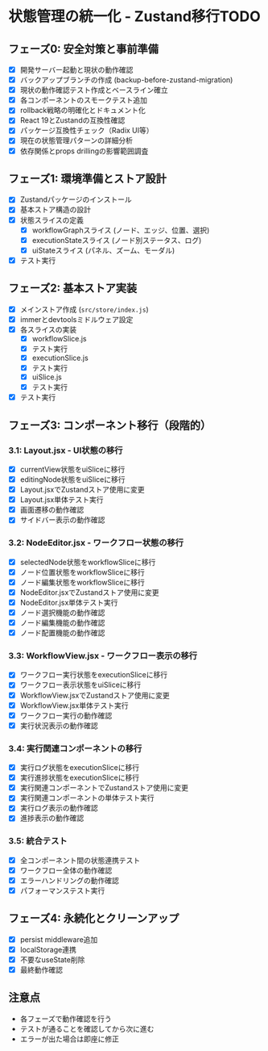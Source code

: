 # 状態管理の統一化 - Zustand移行TODO

## フェーズ0: 安全対策と事前準備
- [x] 開発サーバー起動と現状の動作確認
- [x] バックアップブランチの作成 (backup-before-zustand-migration)
- [x] 現状の動作確認テスト作成とベースライン確立
- [x] 各コンポーネントのスモークテスト追加
- [x] rollback戦略の明確化とドキュメント化
- [x] React 19とZustandの互換性確認
- [x] パッケージ互換性チェック（Radix UI等）
- [x] 現在の状態管理パターンの詳細分析
- [x] 依存関係とprops drillingの影響範囲調査

## フェーズ1: 環境準備とストア設計
- [x] Zustandパッケージのインストール
- [x] 基本ストア構造の設計
- [x] 状態スライスの定義
  - [x] workflowGraphスライス (ノード、エッジ、位置、選択)
  - [x] executionStateスライス (ノード別ステータス、ログ)
  - [x] uiStateスライス (パネル、ズーム、モーダル)
- [x] テスト実行

## フェーズ2: 基本ストア実装
- [x] メインストア作成 (`src/store/index.js`)
- [x] immerとdevtoolsミドルウェア設定
- [x] 各スライスの実装
  - [x] workflowSlice.js
  - [x] テスト実行
  - [x] executionSlice.js
  - [x] テスト実行
  - [x] uiSlice.js
  - [x] テスト実行
- [x] テスト実行

## フェーズ3: コンポーネント移行（段階的）

### 3.1: Layout.jsx - UI状態の移行
- [x] currentView状態をuiSliceに移行
- [x] editingNode状態をuiSliceに移行
- [x] Layout.jsxでZustandストア使用に変更
- [x] Layout.jsx単体テスト実行
- [x] 画面遷移の動作確認
- [x] サイドバー表示の動作確認

### 3.2: NodeEditor.jsx - ワークフロー状態の移行
- [x] selectedNode状態をworkflowSliceに移行
- [x] ノード位置状態をworkflowSliceに移行
- [x] ノード編集状態をworkflowSliceに移行
- [x] NodeEditor.jsxでZustandストア使用に変更
- [x] NodeEditor.jsx単体テスト実行
- [x] ノード選択機能の動作確認
- [x] ノード編集機能の動作確認
- [x] ノード配置機能の動作確認

### 3.3: WorkflowView.jsx - ワークフロー表示の移行
- [x] ワークフロー実行状態をexecutionSliceに移行
- [x] ワークフロー表示状態をuiSliceに移行
- [x] WorkflowView.jsxでZustandストア使用に変更
- [x] WorkflowView.jsx単体テスト実行
- [x] ワークフロー実行の動作確認
- [x] 実行状況表示の動作確認

### 3.4: 実行関連コンポーネントの移行
- [x] 実行ログ状態をexecutionSliceに移行
- [x] 実行進捗状態をexecutionSliceに移行
- [x] 実行関連コンポーネントでZustandストア使用に変更
- [x] 実行関連コンポーネントの単体テスト実行
- [x] 実行ログ表示の動作確認
- [x] 進捗表示の動作確認

### 3.5: 統合テスト
- [x] 全コンポーネント間の状態連携テスト
- [x] ワークフロー全体の動作確認
- [x] エラーハンドリングの動作確認
- [x] パフォーマンステスト実行

## フェーズ4: 永続化とクリーンアップ
- [x] persist middleware追加
- [x] localStorage連携
- [x] 不要なuseState削除
- [x] 最終動作確認

## 注意点
- 各フェーズで動作確認を行う
- テストが通ることを確認してから次に進む
- エラーが出た場合は即座に修正